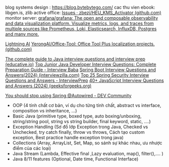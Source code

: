 blog systems design : https://blog.bytebytego.com/
cac thu vien ebook: libgen.is, zlib
active office: [Issues · zbezj/HEU_KMS_Activator (github.com)](https://github.com/zbezj/HEU_KMS_Activator/issues)
monitor server: [grafana/grafana: The open and composable observability and data visualization platform. Visualize metrics, logs, and traces from multiple sources like Prometheus, Loki, Elasticsearch, InfluxDB, Postgres and many more.](https://github.com/grafana/grafana)


[Lightning AI](https://lightning.ai/onboarding)
[YerongAI/Office-Tool: Office Tool Plus localization projects. (github.com)](https://github.com/YerongAI/Office-Tool/tree/main)

[The complete guide to Java interview questions and interview prep (educative.io)](https://www.educative.io/blog/top-java-interview-questions)
[Top Junior Java Developer Interview Questions: Complete Preparation Guide - Interview Baba](https://interviewbaba.com/junior-java-developer-interview-questions/)
[Spring Boot Interview Questions and Answers(2024) (interviewzilla.com)](https://interviewzilla.com/java/spring-boot-interview-questions/#:~:text=Spring%20Boot%20Interview%20Questions%3A%20Everything%20You%20Need%20to,and%20why%20are%20they%20used%3F%20...%20More%20items)
[Top 25 Spring Security Interview Questions and Answers - InterviewPrep](https://interviewprep.org/spring-security-interview-questions/)
[40+ JavaScript Interview Questions and Answers (2024) (geeksforgeeks.org)](https://www.geeksforgeeks.org/javascript-interview-questions-and-answers/)

[You should stop using Spring @Autowired - DEV Community](https://dev.to/felixcoutinho/you-should-stop-using-spring-autowired-p8i)


- OOP (4 tính chất cơ bản, ví dụ cho từng tính chất, abstract vs interface, composition vs inheritance, ...)
- Basic Java (primitive type, boxed type, auto boxing/unboxing, string/string pool, string vs string builder, final keyword, static, ....)
- Exception Handling (Sơ đồ lớp Exception trong Java, Checked vs Unchecked, try catch finally, throw vs throws, Cách tạo custom exception, Best practice handle exception trong java)
- Collections (Array, ArrayList, Set, Map, so sánh sự khác nhau, ưu nhược điểm của các loại)
- Java Stream (Lambda, Effective final ,Lazy evaluation, map(), filter(),.... )
- Java 8/11 features (Optional, Date time, Functional Interface)